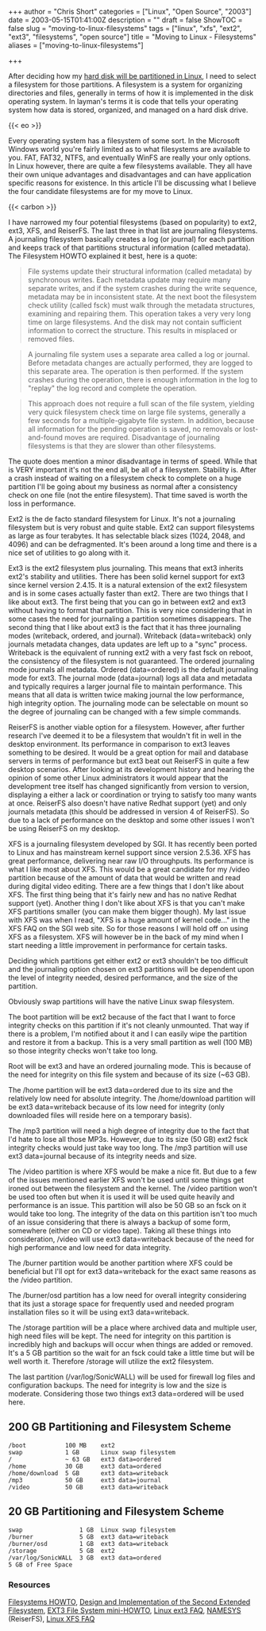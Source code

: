 +++
author = "Chris Short"
categories = ["Linux", "Open Source", "2003"]
date = 2003-05-15T01:41:00Z
description = ""
draft = false
ShowTOC = false
slug = "moving-to-linux-filesystems"
tags = ["linux", "xfs", "ext2", "ext3", "filesystems", "open source"]
title = "Moving to Linux - Filesystems"
aliases = ["moving-to-linux-filesystems"]

+++

After deciding how my [hard disk will be partitioned in Linux](/moving-to-linux-partitioning/), I need to select a filesystem for those partitions. A filesystem is a system for organizing directories and files, generally in terms of how it is implemented in the disk operating system. In layman's terms it is code that tells your operating system how data is stored, organized, and managed on a hard disk drive.

{{< eo >}}

Every operating system has a filesystem of some sort. In the Microsoft Windows world you're fairly limited as to what filesystems are available to you. FAT, FAT32, NTFS, and eventually WinFS are really your only options. In Linux however, there are quite a few filesystems available. They all have their own unique advantages and disadvantages and can have application specific reasons for existence. In this article I'll be discussing what I believe the four candidate filesystems are for my move to Linux.

{{< carbon >}}

I have narrowed my four potential filesystems (based on popularity) to ext2, ext3, XFS, and ReiserFS. The last three in that list are journaling filesystems. A journaling filesystem basically creates a log (or journal) for each partition and keeps track of that partitions structural information (called metadata). The Filesystem HOWTO explained it best, here is a quote:

> File systems update their structural information (called metadata) by synchronous writes. Each metadata update may require many separate writes, and if the system crashes during the write sequence, metadata may be in inconsistent state.
At the next boot the filesystem check utility (called fsck) must walk through the metadata structures, examining and repairing them. This operation takes a very very long time on large filesystems. And the disk may not contain sufficient information to correct the structure. This results in misplaced or removed files.

> A journaling file system uses a separate area called a log or journal. Before metadata changes are actually performed, they are logged to this separate area. The operation is then performed. If the system crashes during the operation, there is enough information in the log to "replay" the log record and complete the operation.

> This approach does not require a full scan of the file system, yielding very quick filesystem check time on large file systems, generally a few seconds for a multiple-gigabyte file system. In addition, because all information for the pending operation is saved, no removals or lost-and-found moves are required. Disadvantage of journaling filesystems is that they are slower than other filesystems.

The quote does mention a minor disadvantage in terms of speed. While that is VERY important it's not the end all, be all of a filesystem. Stability is. After a crash instead of waiting on a filesystem check to complete on a huge partition I'll be going about my business as normal after a consistency check on one file (not the entire filesystem). That time saved is worth the loss in performance.

Ext2 is the de facto standard filesystem for Linux. It's not a journaling filesystem but is very robust and quite stable. Ext2 can support filesystems as large as four terabytes. It has selectable black sizes (1024, 2048, and 4096) and can be defragmented. It's been around a long time and there is a nice set of utilities to go along with it.

Ext3 is the ext2 filesystem plus journaling. This means that ext3 inherits ext2's stability and utilities. There has been solid kernel support for ext3 since kernel version 2.4.15. It is a natural extension of the ext2 filesystem and is in some cases actually faster than ext2. There are two things that I like about ext3. The first being that you can go in between ext2 and ext3 without having to format that partition. This is very nice considering that in some cases the need for journaling a partition sometimes disappears. The second thing that I like about ext3 is the fact that it has three journaling modes (writeback, ordered, and journal). Writeback (data=writeback) only journals metadata changes, data updates are left up to a "sync" process. Writeback is the equivalent of running ext2 with a very fast fsck on reboot, the consistency of the filesystem is not guaranteed. The ordered journaling mode journals all metadata. Ordered (data=ordered) is the default journaling mode for ext3. The journal mode (data=journal) logs all data and metadata and typically requires a larger journal file to maintain performance. This means that all data is written twice making journal the low performance, high integrity option. The journaling mode can be selectable on mount so the degree of journaling can be changed with a few simple commands.

ReiserFS is another viable option for a filesystem. However, after further research I've deemed it to be a filesystem that wouldn't fit in well in the desktop environment. Its performance in comparison to ext3 leaves something to be desired. It would be a great option for mail and database servers in terms of performance but ext3 beat out ReiserFS in quite a few desktop scenarios. After looking at its development history and hearing the opinion of some other Linux administrators it would appear that the development tree itself has changed significantly from version to version, displaying a either a lack or coordination or trying to satisfy too many wants at once. ReiserFS also doesn't have native Redhat support (yet) and only journals metadata (this should be addressed in version 4 of ReiserFS). So due to a lack of performance on the desktop and some other issues I won't be using ReiserFS on my desktop.

XFS is a journaling filesystem developed by SGI. It has recently been ported to Linux and has mainstream kernel support since version 2.5.36. XFS has great performance, delivering near raw I/O throughputs. Its performance is what I like most about XFS. This would be a great candidate for my /video partition because of the amount of data that would be written and read during digital video editing. There are a few things that I don't like about XFS. The first thing being that it's fairly new and has no native Redhat support (yet). Another thing I don't like about XFS is that you can't make XFS partitions smaller (you can make them bigger though). My last issue with XFS was when I read, "XFS is a huge amount of kernel code..." in the XFS FAQ on the SGI web site. So for those reasons I will hold off on using XFS as a filesystem. XFS will however be in the back of my mind when I start needing a little improvement in performance for certain tasks.

Deciding which partitions get either ext2 or ext3 shouldn't be too difficult and the journaling option chosen on ext3 partitions will be dependent upon the level of integrity needed, desired performance, and the size of the partition.

Obviously swap partitions will have the native Linux swap filesystem.

The boot partition will be ext2 because of the fact that I want to force integrity checks on this partition if it's not cleanly unmounted. That way if there is a problem, I'm notified about it and I can easily wipe the partition and restore it from a backup. This is a very small partition as well (100 MB) so those integrity checks won't take too long.

Root will be ext3 and have an ordered journaling mode. This is because of the need for integrity on this file system and because of its size (~63 GB).

The /home partition will be ext3 data=ordered due to its size and the relatively low need for absolute integrity. The /home/download partition will be ext3 data=writeback because of its low need for integrity (only downloaded files will reside here on a temporary basis).

The /mp3 partition will need a high degree of integrity due to the fact that I'd hate to lose all those MP3s. However, due to its size (50 GB) ext2 fsck integrity checks would just take way too long. The /mp3 partition will use ext3 data=journal because of its integrity needs and size.

The /video partition is where XFS would be make a nice fit. But due to a few of the issues mentioned earlier XFS won't be used until some things get ironed out between the filesystem and the kernel. The /video partition won't be used too often but when it is used it will be used quite heavily and performance is an issue. This partition will also be 50 GB so an fsck on it would take too long. The integrity of the data on this partition isn't too much of an issue considering that there is always a backup of some form, somewhere (either on CD or video tape). Taking all these things into consideration, /video will use ext3 data=writeback because of the need for high performance and low need for data integrity.

The /burner partition would be another partition where XFS could be beneficial but I'll opt for ext3 data=writeback for the exact same reasons as the /video partition.

The /burner/osd partition has a low need for overall integrity considering that its just a storage space for frequently used and needed program installation files so it will be using ext3 data=writeback.

The /storage partition will be a place where archived data and multiple user, high need files will be kept. The need for integrity on this partition is incredibly high and backups will occur when things are added or removed. It's a 5 GB partition so the wait for an fsck could take a little time but will be well worth it. Therefore /storage will utilize the ext2 filesystem.

The last partition (/var/log/SonicWALL) will be used for firewall log files and configuration backups. The need for integrity is low and the size is moderate. Considering those two things ext3 data=ordered will be used here.

## 200 GB Partitioning and Filesystem Scheme

`/boot           100 MB    ext2`<br />
`swap            1 GB      Linux swap filesystem`<br />
`/               ~ 63 GB   ext3 data=ordered`<br />
`/home           30 GB     ext3 data=ordered`<br />
`/home/download  5 GB      ext3 data=writeback`<br />
`/mp3            50 GB     ext3 data=journal`<br />
`/video          50 GB     ext3 data=writeback`

## 20 GB Partitioning and Filesystem Scheme

`swap                1 GB  Linux swap filesystem`<br />
`/burner             5 GB  ext3 data=writeback`<br />
`/burner/osd         1 GB  ext3 data=writeback`<br />
`/storage            5 GB  ext2`<br />
`/var/log/SonicWALL  3 GB  ext3 data=ordered`<br />
`5 GB of Free Space`

### Resources

[Filesystems HOWTO](http://www.tldp.org/HOWTO/html_single/Filesystems-HOWTO/), 
[Design and Implementation of the Second Extended Filesystem](http://e2fsprogs.sourceforge.net/ext2intro.html), [EXT3 File System mini-HOWTO](http://home.arcor.de/heider.michael/ext3.html), [Linux ext3 FAQ](http://batleth.sapienti-sat.org/projects/FAQs/ext3-faq.html), [NAMESYS](https://en.wikipedia.org/wiki/Namesys) (ReiserFS), [Linux XFS FAQ](http://xfs.org/index.php/XFS_FAQ)


